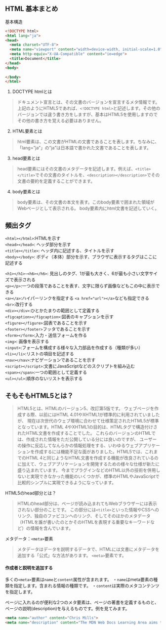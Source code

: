 ## HTML 基本まとめ

基本構造
```html
<!DOCTYPE html>
<html lang="ja">
<head>
  <meta charset="UTF-8">
  <meta name="viewport" content="width=device-width, initial-scale=1.0">
  <meta http-equiv="X-UA-Compatible" content="ie=edge">
  <title>Document</title>
</head>
<body>
  
</body>
</html>
```

1. DOCTYPE htmlとは
> ドキュメント宣言とは、その文書のバージョンを宣言するメタ情報です。上記のようにHTML5であれば、`<!DOCTYPE html>`と記述します。その他のバージョンでは違う書き方をしますが、基本はHTML5を使用しますのでその他の書き方を覚える必要はありません。
2. HTML要素とは
> html要素は、この文書がHTMLの文書であることを表します。ちなみに、「lang=”ja”」の”ja”は日本語で書かれた文書であることを表します。
3. head要素とは
> head要素にはその文書のメタデータを記述します。例えば、`<title></title>`でその文書のタイトルを、`<description></description>`でその文書の要約を定義することができます。
4. body要素とは
> body要素は、その文書の本文を表す。このbody要素で囲まれた領域がWebページとして表示される。
> body要素内にhtml文書を記述していく。

## 頻出タグ
`<html></html>`:HTMLを示す  
`<head></head>`: ヘッダ部分を示す  
`<title></title>`: ヘッダ内に記述する、タイトルを示す  
`<body></body>`: ボディ（本体）部分を示す、ブラウザに表示するタグはここに記述する  

`<h1></h1>~<h6></h6>`: 見出しのタグ、1が最も大きく、6が最も小さい文字サイズで表示される  
`<p></p>`:一つの段落であることを表す、文字に限らず画像などもこの中に表示できる  
`<a></a>`:ハイパーリンクを指定する `<a href="url"></a>`なども指定できる  
`<br>`:改行する  
`<div></div>`:ひとかたまりの範囲として定義する  
`<figcaption></figcaption>`:図表のキャプションを示す  
`<figure></figure>`:図表であることを示す  
`<footer></footer>`フッタであることを示す  
`<form></form>`:入力・送信フォームを作る  
`<img>`: 画像を表示する  
`<input>`:フォームを構成する様々な入力部品を作成する（種類が多い）  
`<li></li>`:リストの項目を記述する  
`<nav></nav>`:ナビゲーションであることを示す  
`<script></script>`:文書にJavaScriptなどのスクリプトを組み込む  
`<span></span>`:一つの範囲として定義する  
`<ul></ul>`:順序のないリストを表示する  

## そもそもHTML5とは？
> HTML5とは、HTMLのバージョン5、改訂第5版です。 ウェブページを作成する際、以前にはHTML 4.01やXHTML1が標準的に利用されていましたが、 現在は次世代のウェブ環境に合わせて仕様策定されたHTML5が標準となっています。HTML 4やXHTML1の目的は、HTMLタグで構造付けされたHTML文書を作成することでした。 これらのバージョンのHTMLでは、作成された情報をただ公開している分には良いのですが、 ユーザーの操作に反応してなんらかの情報処理をする、いわゆるウェブアプリケーションを作成するには機能不足な面がありました。HTML5では、これまでのHTML 4と同じようなHTML文書を作成する機能が改良されているのに加えて、ウェブアプリケーションを開発するための様々な仕様が新たに盛り込まれています。 今までプラグインなどのHTML以外の技術を併用しないと実現できなかった機能のいくつかが、標準のHTMLやJavaScriptで比較的シンプルに実現できるようになっています。


HTML5のhead部分とは？

> HTMLのhead部分は、ページが読み込まれてもWebブラウザーには表示されない部分のことです。
> この部分には`<title>`といった情報やCSSへのリンク、独自のファビコンへのリンク、そしてそのほかのメタデータ（HTMLを誰が書いたのとかそのHTMLを表現する重要なキーワードなど）の情報を含んでいます。

メタデータ：`<meta>`要素
> メタデータはデータを説明するデータで、HTMLには文書にメタデータを追加する「公式」な方法があります。
> `<meta>`要素です。

#### 作成者と説明を追加する
多くの`<meta>`要素は`name`と`content`属性が含まれます。
・`name`はmeta要素の種類を指定します。含まれる情報の種類です。
・`content`は実際のメタコンテンツを指定します。

ページに入れるのが便利な2つのメタ要素は、ページの著書を定義するものと、ページの説明(description)を与えるものです。例を見てみます。
```html
<meta name="author" content="Chris Mills">
<meta name="description" content="The MDN Web Docs Learning Area aims to provide complete beginners to the Web with all they need to know to ge started with developing web sites and applications.">
```

